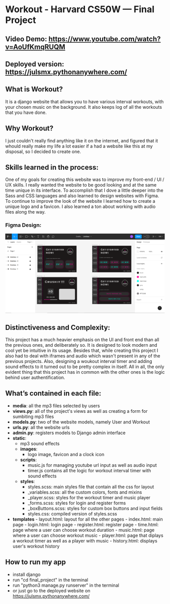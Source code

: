 # Workout - Harvard CS50W — Final Project
## Video Demo: https://www.youtube.com/watch?v=AoUfKmqRUQM
## Deployed version: https://julsmx.pythonanywhere.com/
## What is Workout?
It is a django website that allows you to have various interval workouts, with your chosen music on the background. It also keeps log of all the workouts that you have done.

## Why Workout?
I just couldn't really find anything like it on the internet, and figured that it whould really make my life a lot easier if a had a website like this at my disposal, so I decided to create one.

## Skills learned in the process:
One of my goals for creating this website was to improve my front-end / UI / UX skills. I really wanted the website to be good looking and at the same time unique in its interface. To accomplish that I dove a little deeper into the Sass and CSS languages and also learned to design websites with Figma. To continue to improve the look of the website I learned how to create a unique logo and a favicon. I also learned a ton about working with audio files along the way.

### Figma Design:
![Screenshot of a figma design](Screenshot.png)

## Distinctiveness and Complexity:
This project has a much heavier emphasis on the UI and front end than all the previous ones, and deliberately so. It is designed to look modern and cool yet be intuitive in its usage. Besides that, while creating this project I also had to deal with iframes and audio which wasn't present in any of the previous projects. Also, designing a woukout interval timer and adding sound effects to it turned out to be pretty complex in itself. All in all, the only evident thing that this project has in common with the other ones is the logic behind user authentification.

## What’s contained in each file:
- **media**:  all the mp3 files selected by users
- **views.py**:  all of the project's views as well as creating a form for sumbiting mp3 files
- **models.py**:  two of the website models, namely User and Workout 
- **urls.py**:  all the website urls 
- **admin.py**: registers models to Django admin interface
- **static**:
    -  mp3 sound effects
    -  **images**:
        - logo image, favicon and a clock icon
    -  **scripts**:
        - music.js for managing youtube url input as well as audio input
        - timer.js contains all the logic for workout interval timer with sound effects
    - **styles**:
        - styles.scss: main styles file that contain all the css for layout
        - _variables.scss: all the custom colors, fonts and mixins
        - _player.scss: styles for the workout timer and music player
        - _forms.scss: styles for login and register forms
        - _boxButtons.scss: styles for custom box buttons and input fields
        - styles.css: compiled version of styles.scss
- **templates**
        - layout.html: layout for all the other pages
        - index.html: main page
        - login.html: login page
        - register.html: register page
        - time.html: page where a user can choose workout duration
        - music.html: page where a user can choose workout music
        - player.html: page that diplays a workout timer as well as a player with music
        - history.html: displays user's workout history

## How to run my app
 - install django
 - run "cd final_project" in the terminal
 - run "python3 manage.py runserver" in the terminal
 - or just go to the deployed website on https://julsmx.pythonanywhere.com/
